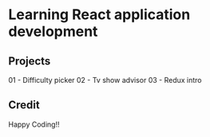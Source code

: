 # Learning React application development

## Projects

01 - Difficulty picker
02 - Tv show advisor
03 - Redux intro

## Credit

Happy Coding!!
